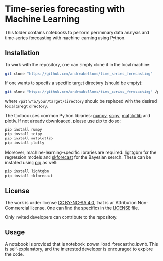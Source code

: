 # Time-series forecasting with Machine Learning

This folder contains notebooks to perform perliminary data analysis and time-series forecasting with machine learning using Python.

## Installation

To work with the repository, one can simply clone it in the local machine:

```bash
git clone "https://github.com/andreabellome/time_series_forecasting"
```

If one wants to specify a specific target directory (should be empty):

```bash
git clone "https://github.com/andreabellome/time_series_forecasting" /path/to/your/target/directory
```

where `/path/to/your/target/directory` should be replaced with the desired local taregt directory.

The toolbox uses common Python libraries: [numpy](https://numpy.org/), [scipy](https://scipy.org/), [matplotlib](https://matplotlib.org/) and [plotly](https://plotly.com/python/). If not already downloaded, please use [pip](https://pip.pypa.io/en/stable/) to do so:

```bash
pip install numpy
pip install scipy
pip install matplotlib
pip install plotly
```

Moreover, machine-learning-specific libraries are required: [lightgbm](https://pypi.org/project/lightgbm/) for the regression models and [skforecast](https://skforecast.org/0.11.0/index.html) for the Bayesian search. These can be installed using [pip](https://pip.pypa.io/en/stable/) as well:

```bash
pip install lightgbm
pip install skforecast
```

## License

The work is under license [CC BY-NC-SA 4.0](https://creativecommons.org/licenses/by-nc/4.0/), that is an Attribution Non-Commercial license. One can find the specifics in the [LICENSE](/LICENSE) file.

Only invited developers can contribute to the repository.

## Usage

A notebook is provided that is [notebook_power_load_forecasting.ipynb](/notebook_power_load_forecasting.ipynb). This is self-explanatory, and the interested developer is encouraged to explore the code.












